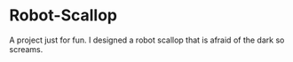 # Robot-Scallop
A project just for fun. I designed a robot scallop that is afraid of the dark so screams.
